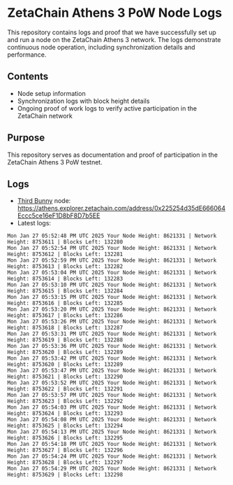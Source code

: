 # ZetaChain Athens 3 PoW Node Logs
This repository contains logs and proof that we have successfully set up and run a node on the ZetaChain Athens 3 network. The logs demonstrate continuous node operation, including synchronization details and performance.

## Contents
- Node setup information
- Synchronization logs with block height details
- Ongoing proof of work logs to verify active participation in the ZetaChain network

## Purpose
This repository serves as documentation and proof of participation in the ZetaChain Athens 3 PoW testnet.

## Logs

- [Third Bunny](https://thirdbunny.xyz/) node: https://athens.explorer.zetachain.com/address/0x225254d35dE666064Eccc5ce16eF1D8bF8D7b5EE
- Latest logs:
```
Mon Jan 27 05:52:48 PM UTC 2025 Your Node Height: 8621331 | Network Height: 8753611 | Blocks Left: 132280
Mon Jan 27 05:52:54 PM UTC 2025 Your Node Height: 8621331 | Network Height: 8753612 | Blocks Left: 132281
Mon Jan 27 05:52:59 PM UTC 2025 Your Node Height: 8621331 | Network Height: 8753613 | Blocks Left: 132282
Mon Jan 27 05:53:04 PM UTC 2025 Your Node Height: 8621331 | Network Height: 8753614 | Blocks Left: 132283
Mon Jan 27 05:53:10 PM UTC 2025 Your Node Height: 8621331 | Network Height: 8753615 | Blocks Left: 132284
Mon Jan 27 05:53:15 PM UTC 2025 Your Node Height: 8621331 | Network Height: 8753616 | Blocks Left: 132285
Mon Jan 27 05:53:20 PM UTC 2025 Your Node Height: 8621331 | Network Height: 8753617 | Blocks Left: 132286
Mon Jan 27 05:53:26 PM UTC 2025 Your Node Height: 8621331 | Network Height: 8753618 | Blocks Left: 132287
Mon Jan 27 05:53:31 PM UTC 2025 Your Node Height: 8621331 | Network Height: 8753619 | Blocks Left: 132288
Mon Jan 27 05:53:36 PM UTC 2025 Your Node Height: 8621331 | Network Height: 8753620 | Blocks Left: 132289
Mon Jan 27 05:53:42 PM UTC 2025 Your Node Height: 8621331 | Network Height: 8753620 | Blocks Left: 132289
Mon Jan 27 05:53:47 PM UTC 2025 Your Node Height: 8621331 | Network Height: 8753621 | Blocks Left: 132290
Mon Jan 27 05:53:52 PM UTC 2025 Your Node Height: 8621331 | Network Height: 8753622 | Blocks Left: 132291
Mon Jan 27 05:53:57 PM UTC 2025 Your Node Height: 8621331 | Network Height: 8753623 | Blocks Left: 132292
Mon Jan 27 05:54:03 PM UTC 2025 Your Node Height: 8621331 | Network Height: 8753624 | Blocks Left: 132293
Mon Jan 27 05:54:08 PM UTC 2025 Your Node Height: 8621331 | Network Height: 8753625 | Blocks Left: 132294
Mon Jan 27 05:54:13 PM UTC 2025 Your Node Height: 8621331 | Network Height: 8753626 | Blocks Left: 132295
Mon Jan 27 05:54:18 PM UTC 2025 Your Node Height: 8621331 | Network Height: 8753627 | Blocks Left: 132296
Mon Jan 27 05:54:24 PM UTC 2025 Your Node Height: 8621331 | Network Height: 8753628 | Blocks Left: 132297
Mon Jan 27 05:54:29 PM UTC 2025 Your Node Height: 8621331 | Network Height: 8753629 | Blocks Left: 132298
```
